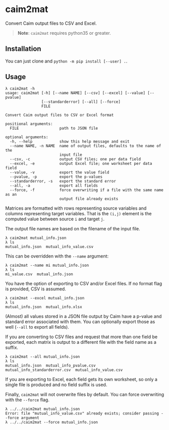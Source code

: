 # caim2mat

Convert Caim output files to CSV and Excel.

> **Note**: `caim2mat` requires python35 or greater.

## Installation

You can just clone and `python -m pip install [--user] .`.

## Usage

```shell
λ caim2mat -h
usage: caim2mat [-h] [--name NAME] [--csv] [--excel] [--value] [--pvalue]
                [--standarderror] [--all] [--force]
                FILE

Convert Caim output files to CSV or Excel format

positional arguments:
  FILE                  path to JSON file

optional arguments:
  -h, --help            show this help message and exit
  --name NAME, -n NAME  name of output files, defaults to the name of the
                        input file
  --csv, -c             output CSV files; one per data field
  --excel, -e           output Excel file; one worksheet per data field
  --value, -v           export the value field
  --pvalue, -p          export the p-values
  --standarderror, -s   export the standard error
  --all, -a             export all fields
  --force, -f           force overwriting if a file with the same name as an
                        output file already exists
```

Matrices are formatted with rows representing source variables and columns representing target
variables. That is the `(i,j)` element is the computed value between source `i` and target `j`. 

The output file names are based on the filename of the input file.
```shell
λ caim2mat mutual_info.json
λ ls
mutual_info.json  mutual_info_value.csv
```

This can be overridden with the `--name` argument:
```shell
λ caim2mat --name mi mutual_info.json
λ ls
mi_value.csv  mutual_info.json
```

You have the option of exporting to CSV and/or Excel files. If no format flag is provided, CSV is
assumed.
```shell
λ caim2mat --excel mutual_info.json
λ ls
mutual_info.json  mutual_info.xlsx
```

(Almost) all values stored in a JSON file output by Caim have a p-value and standard error
associated with them. You can optionally export those as well (`--all` to export all fields).

If you are converting to CSV files and request that more than one field be exported, each matrix is
output to a different file with the field name as a suffix.
```shell
λ caim2mat --all mutual_info.json
λ ls
mutual_info.json  mutual_info_pvalue.csv  mutual_info_standarderror.csv  mutual_info_value.csv
```

If you are exporting to Excel, each field gets its own worksheet, so only a single file is produced
and no field suffix is used.

Finally, `caim2mat` will not overwrite files by default. You can force overwriting with the
`--force` flag.
```shell
λ ../../caim2mat mutual_info.json
Error: file "mutual_info_value.csv" already exists; consider passing --force argument
λ ../../caim2mat --force mutual_info.json
```
